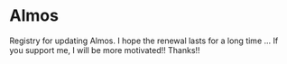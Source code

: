# Almos
Registry for updating Almos.
I hope the renewal lasts for a long time ...
If you support me, I will be more motivated!!
Thanks!!

